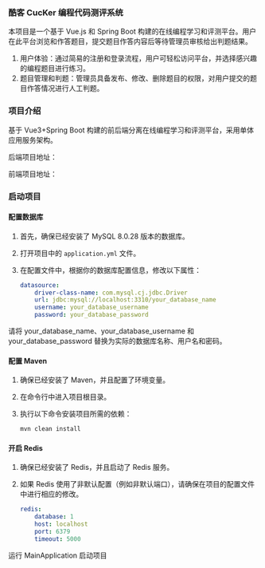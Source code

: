 ### 酷客 CucKer 编程代码测评系统

本项目是一个基于 Vue.js 和 Spring Boot 构建的在线编程学习和评测平台。用户在此平台浏览和作答题目，提交题目作答内容后等待管理员审核给出判题结果。

1. 用户体验：通过简易的注册和登录流程，用户可轻松访问平台，并选择感兴趣的编程题目进行练习。
2. 题目管理和判题：管理员具备发布、修改、删除题目的权限，对用户提交的题目作答情况进行人工判题。

### 项目介绍

基于 Vue3+Spring Boot 构建的前后端分离在线编程学习和评测平台，采用单体应用服务架构。

后端项目地址：

前端项目地址：

### 启动项目

#### 配置数据库

1. 首先，确保已经安装了 MySQL 8.0.28 版本的数据库。
2. 打开项目中的 `application.yml` 文件。
3. 在配置文件中，根据你的数据库配置信息，修改以下属性：
   
   ```yaml
   datasource:
       driver-class-name: com.mysql.cj.jdbc.Driver
       url: jdbc:mysql://localhost:3310/your_database_name
       username: your_database_username
       password: your_database_password
   ```
请将 your_database_name、your_database_username 和 your_database_password 替换为实际的数据库名称、用户名和密码。

#### 配置 Maven

1. 确保已经安装了 Maven，并且配置了环境变量。
2. 在命令行中进入项目根目录。
3. 执行以下命令安装项目所需的依赖：
   
    ```bash
   mvn clean install
    ```

#### 开启 Redis

1. 确保已经安装了 Redis，并且启动了 Redis 服务。
2. 如果 Redis 使用了非默认配置（例如非默认端口），请确保在项目的配置文件中进行相应的修改。
    
   ```yaml
   redis:
       database: 1
       host: localhost
       port: 6379
       timeout: 5000
   ```

运行 MainApplication 启动项目




